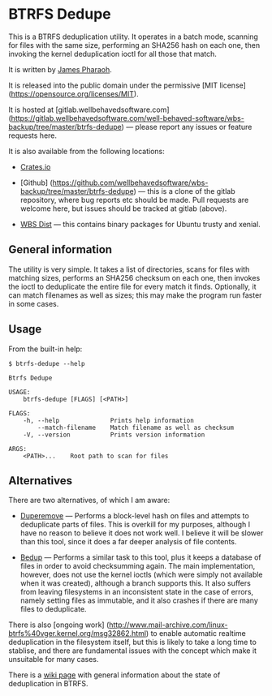 # BTRFS Dedupe

This is a BTRFS deduplication utility. It operates in a batch mode, scanning
for files with the same size, performing an SHA256 hash on each one, then
invoking the kernel deduplication ioctl for all those that match.

It is written by [James Pharaoh](james@pharaoh.uk).

It is released into the public domain under the permissive [MIT license]
(https://opensource.org/licenses/MIT).

It is hosted at [gitlab.wellbehavedsoftware.com]
(https://gitlab.wellbehavedsoftware.com/well-behaved-software/wbs-backup/tree/master/btrfs-dedupe) — please report any issues or feature requests here.

It is also available from the following locations:

* [Crates.io](https://crates.io/crates/btrfs-dedupe)

* [Github]
(https://github.com/wellbehavedsoftware/wbs-backup/tree/master/btrfs-dedupe) —
this is a clone of the gitlab repository, where bug reports etc should be made.
Pull requests are welcome here, but issues should be tracked at gitlab (above).

* [WBS Dist](https://dist.wellbehavedsoftware.com/btrfs-dedupe/) — this contains
binary packages for Ubuntu trusty and xenial.

## General information

The utility is very simple. It takes a list of directories, scans for files with
matching sizes, performs an SHA256 checksum on each one, then invokes the ioctl
to deduplicate the entire file for every match it finds. Optionally, it can
match filenames as well as sizes; this may make the program run faster in some
cases.

## Usage

From the built-in help:

```
$ btrfs-dedupe --help

Btrfs Dedupe 

USAGE:
    btrfs-dedupe [FLAGS] [<PATH>]

FLAGS:
    -h, --help              Prints help information
        --match-filename    Match filename as well as checksum
    -V, --version           Prints version information

ARGS:
    <PATH>...    Root path to scan for files
```

## Alternatives

There are two alternatives, of which I am aware:

* [Duperemove](https://github.com/markfasheh/duperemove) — Performs a
block-level hash on files and attempts to deduplicate parts of files. This is
overkill for my purposes, although I have no reason to believe it does not work
well. I believe it will be slower than this tool, since it does a far deeper
analysis of file contents.

* [Bedup](https://github.com/g2p/bedup) — Performs a similar task to this tool,
plus it keeps a database of files in order to avoid checksumming again. The main
implementation, however, does not use the kernel ioctls (which were simply not
available when it was created), although a branch supports this. It also suffers
from leaving filesystems in an inconsistent state in the case of errors, namely
setting files as immutable, and it also crashes if there are many files to
deduplicate.

There is also [ongoing work]
(http://www.mail-archive.com/linux-btrfs%40vger.kernel.org/msg32862.html) to
enable automatic realtime deduplication in the filesystem itself, but this is
likely to take a long time to stablise, and there are fundamental issues with
the concept which make it unsuitable for many cases.

There is a [wiki page](https://btrfs.wiki.kernel.org/index.php/Deduplication)
with general information about the state of deduplication in BTRFS.
